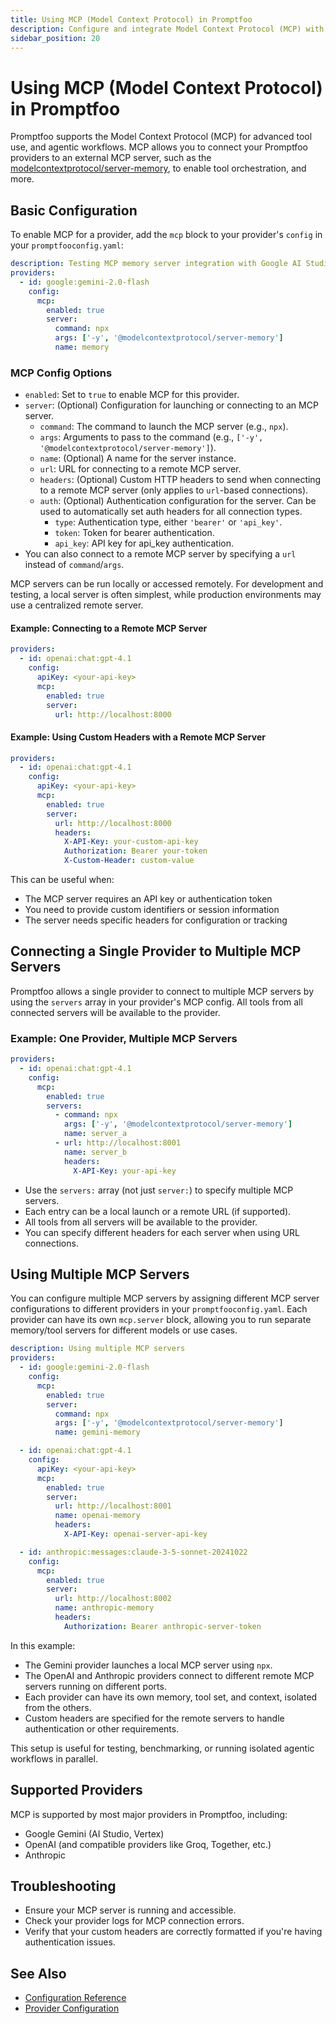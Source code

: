 ```yaml
---
title: Using MCP (Model Context Protocol) in Promptfoo
description: Configure and integrate Model Context Protocol (MCP) with Promptfoo to enable tool use, memory, and agentic capabilities across different LLM providers
sidebar_position: 20
---
```


# Using MCP (Model Context Protocol) in Promptfoo

Promptfoo supports the Model Context Protocol (MCP) for advanced tool use, and agentic workflows. MCP allows you to connect your Promptfoo providers to an external MCP server, such as the [modelcontextprotocol/server-memory](https://github.com/modelcontextprotocol/server-memory), to enable tool orchestration, and more.

## Basic Configuration

To enable MCP for a provider, add the `mcp` block to your provider's `config` in your `promptfooconfig.yaml`:

```yaml title="promptfooconfig.yaml"
description: Testing MCP memory server integration with Google AI Studio
providers:
  - id: google:gemini-2.0-flash
    config:
      mcp:
        enabled: true
        server:
          command: npx
          args: ['-y', '@modelcontextprotocol/server-memory']
          name: memory
```

### MCP Config Options

- `enabled`: Set to `true` to enable MCP for this provider.
- `server`: (Optional) Configuration for launching or connecting to an MCP server.
  - `command`: The command to launch the MCP server (e.g., `npx`).
  - `args`: Arguments to pass to the command (e.g., `['-y', '@modelcontextprotocol/server-memory']`).
  - `name`: (Optional) A name for the server instance.
  - `url`: URL for connecting to a remote MCP server.
  - `headers`: (Optional) Custom HTTP headers to send when connecting to a remote MCP server (only applies to `url`-based connections).
  - `auth`: (Optional) Authentication configuration for the server. Can be used to automatically set auth headers for all connection types.
    - `type`: Authentication type, either `'bearer'` or `'api_key'`.
    - `token`: Token for bearer authentication.
    - `api_key`: API key for api_key authentication.
- You can also connect to a remote MCP server by specifying a `url` instead of `command`/`args`.

MCP servers can be run locally or accessed remotely. For development and testing, a local server is often simplest, while production environments may use a centralized remote server.

#### Example: Connecting to a Remote MCP Server

```yaml
providers:
  - id: openai:chat:gpt-4.1
    config:
      apiKey: <your-api-key>
      mcp:
        enabled: true
        server:
          url: http://localhost:8000
```

#### Example: Using Custom Headers with a Remote MCP Server

```yaml
providers:
  - id: openai:chat:gpt-4.1
    config:
      apiKey: <your-api-key>
      mcp:
        enabled: true
        server:
          url: http://localhost:8000
          headers:
            X-API-Key: your-custom-api-key
            Authorization: Bearer your-token
            X-Custom-Header: custom-value
```

This can be useful when:

- The MCP server requires an API key or authentication token
- You need to provide custom identifiers or session information
- The server needs specific headers for configuration or tracking

## Connecting a Single Provider to Multiple MCP Servers

Promptfoo allows a single provider to connect to multiple MCP servers by using the `servers` array in your provider's MCP config. All tools from all connected servers will be available to the provider.

### Example: One Provider, Multiple MCP Servers

```yaml title="promptfooconfig.yaml"
providers:
  - id: openai:chat:gpt-4.1
    config:
      mcp:
        enabled: true
        servers:
          - command: npx
            args: ['-y', '@modelcontextprotocol/server-memory']
            name: server_a
          - url: http://localhost:8001
            name: server_b
            headers:
              X-API-Key: your-api-key
```

- Use the `servers:` array (not just `server:`) to specify multiple MCP servers.
- Each entry can be a local launch or a remote URL (if supported).
- All tools from all servers will be available to the provider.
- You can specify different headers for each server when using URL connections.

## Using Multiple MCP Servers

You can configure multiple MCP servers by assigning different MCP server configurations to different providers in your `promptfooconfig.yaml`. Each provider can have its own `mcp.server` block, allowing you to run separate memory/tool servers for different models or use cases.

```yaml title="promptfooconfig.yaml"
description: Using multiple MCP servers
providers:
  - id: google:gemini-2.0-flash
    config:
      mcp:
        enabled: true
        server:
          command: npx
          args: ['-y', '@modelcontextprotocol/server-memory']
          name: gemini-memory

  - id: openai:chat:gpt-4.1
    config:
      apiKey: <your-api-key>
      mcp:
        enabled: true
        server:
          url: http://localhost:8001
          name: openai-memory
          headers:
            X-API-Key: openai-server-api-key

  - id: anthropic:messages:claude-3-5-sonnet-20241022
    config:
      mcp:
        enabled: true
        server:
          url: http://localhost:8002
          name: anthropic-memory
          headers:
            Authorization: Bearer anthropic-server-token
```

In this example:

- The Gemini provider launches a local MCP server using `npx`.
- The OpenAI and Anthropic providers connect to different remote MCP servers running on different ports.
- Each provider can have its own memory, tool set, and context, isolated from the others.
- Custom headers are specified for the remote servers to handle authentication or other requirements.

This setup is useful for testing, benchmarking, or running isolated agentic workflows in parallel.

## Supported Providers

MCP is supported by most major providers in Promptfoo, including:

- Google Gemini (AI Studio, Vertex)
- OpenAI (and compatible providers like Groq, Together, etc.)
- Anthropic

## Troubleshooting

- Ensure your MCP server is running and accessible.
- Check your provider logs for MCP connection errors.
- Verify that your custom headers are correctly formatted if you're having authentication issues.

## See Also

- [Configuration Reference](../configuration/reference.md)
- [Provider Configuration](../providers/index.md)
